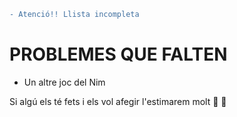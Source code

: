 ```diff
- Atenció!! Llista incompleta
```
# PROBLEMES QUE FALTEN
- Un altre joc del Nim

Si algú els té fets i els vol afegir l'estimarem molt :purple_heart: :yellow_heart:
